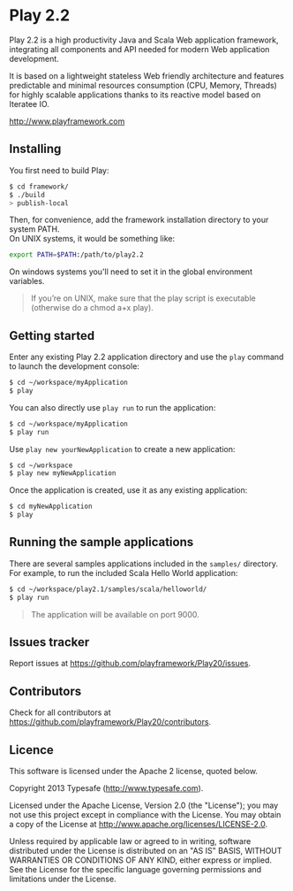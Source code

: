 # Play 2.2 

Play 2.2 is a high productivity Java and Scala Web application framework, integrating all components and API needed for modern Web application development. 

It is based on a lightweight stateless Web friendly architecture and features predictable and minimal resources consumption (CPU, Memory, Threads) for highly scalable applications thanks to its reactive model based on Iteratee IO.

http://www.playframework.com

## Installing

You first need to build Play:

```bash
$ cd framework/
$ ./build
> publish-local
```

Then, for convenience, add the framework installation directory to your system PATH.  
On UNIX systems, it would be something like:

```bash
export PATH=$PATH:/path/to/play2.2
```

On windows systems you'll need to set it in the global environment variables.

> If you’re on UNIX, make sure that the play script is executable (otherwise do a chmod a+x play).

## Getting started

Enter any existing Play 2.2 application directory and use the `play` command to launch the development console:

```bash
$ cd ~/workspace/myApplication
$ play
```

You can also directly use `play run` to run the application:

```bash
$ cd ~/workspace/myApplication
$ play run
```

Use `play new yourNewApplication` to create a new application:

```bash
$ cd ~/workspace
$ play new myNewApplication
```

Once the application is created, use it as any existing application:

```bash
$ cd myNewApplication
$ play
```

## Running the sample applications

There are several samples applications included in the `samples/` directory. For example, to run the included Scala Hello World application:

```bash
$ cd ~/workspace/play2.1/samples/scala/helloworld/
$ play run
```
> The application will be available on port 9000.

## Issues tracker

Report issues at https://github.com/playframework/Play20/issues.

## Contributors

Check for all contributors at https://github.com/playframework/Play20/contributors.

## Licence

This software is licensed under the Apache 2 license, quoted below.

Copyright 2013 Typesafe (http://www.typesafe.com).

Licensed under the Apache License, Version 2.0 (the "License"); you may not use this project except in compliance with the License. You may obtain a copy of the License at http://www.apache.org/licenses/LICENSE-2.0.

Unless required by applicable law or agreed to in writing, software distributed under the License is distributed on an "AS IS" BASIS, WITHOUT WARRANTIES OR CONDITIONS OF ANY KIND, either express or implied. See the License for the specific language governing permissions and limitations under the License.

